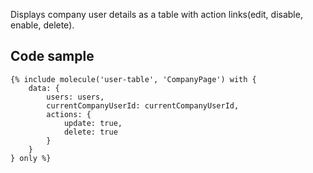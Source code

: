 Displays company user details as a table with action links(edit, disable, enable, delete).

## Code sample

```
{% include molecule('user-table', 'CompanyPage') with {
    data: {
        users: users,
        currentCompanyUserId: currentCompanyUserId,
        actions: {
            update: true,
            delete: true
        }
    }
} only %}
```
